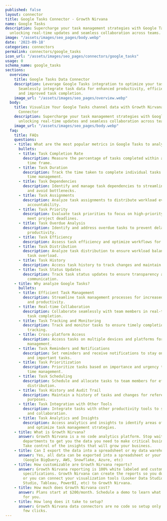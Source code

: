 ```yaml
---
published: false
layout: connector
title: Google Tasks Connector - Growth Nirvana
name: Google Tasks
description: Supercharge your task management strategies with Google Tasks integration,
  unlocking real-time updates and seamless collaboration across teams.
image: "/assets/images/seo_pages/body.webp"
date: '2023-09-18'
categories: connectors
permalink: connectors/google_tasks
icon_url: "/assets/images/seo_pages/connectors/google_tasks"
usage: 0
schema_name: google_tasks
sections:
  overview:
    title: Google Tasks Data Connector
    description: Leverage Google Tasks integration to optimize your task management.
      Seamlessly integrate task data for enhanced productivity, efficient collaboration,
      and improved task completion.
    image_url: "/assets/images/seo_pages/overview.webp"
  body:
    title: Visualize Your Google Tasks channel data with Growth Nirvana's Google Tasks
      Connector
    description: Supercharge your task management strategies with Google Tasks integration,
      unlocking real-time updates and seamless collaboration across teams.
    image_url: "/assets/images/seo_pages/body.webp"
  faq:
    title: FAQs
    questions:
    - title: What are the most popular metrics in Google Tasks to analyze?
      bullets:
      - title: Task Completion Rate
        description: Measure the percentage of tasks completed within a specified
          time frame.
      - title: Task Duration
        description: Track the time taken to complete individual tasks for better
          time management.
      - title: Task Dependencies
        description: Identify and manage task dependencies to streamline workflow
          and avoid bottlenecks.
      - title: Task Assignments
        description: Analyze task assignments to distribute workload evenly and ensure
          accountability.
      - title: Task Priority
        description: Evaluate task priorities to focus on high-priority tasks and
          meet project deadlines.
      - title: Task Overdue Analysis
        description: Identify and address overdue tasks to prevent delays and improve
          productivity.
      - title: Task Efficiency
        description: Assess task efficiency and optimize workflows for increased productivity.
      - title: Task Distribution
        description: Analyze task distribution to ensure workload balance and avoid
          task overload.
      - title: Task History
        description: Access task history to track changes and maintain an audit trail.
      - title: Task Status Updates
        description: Track task status updates to ensure transparency and effective
          communication.
    - title: Why analyze Google Tasks?
      bullets:
      - title: Efficient Task Management
        description: Streamline task management processes for increased efficiency
          and productivity.
      - title: Real-time Collaboration
        description: Collaborate seamlessly with team members in real-time for efficient
          task completion.
      - title: Task Tracking and Monitoring
        description: Track and monitor tasks to ensure timely completion and progress
          tracking.
      - title: Cross-platform Access
        description: Access tasks on multiple devices and platforms for flexible task
          management.
      - title: Task Reminders and Notifications
        description: Set reminders and receive notifications to stay on top of deadlines
          and important tasks.
      - title: Task Prioritization
        description: Prioritize tasks based on importance and urgency to optimize
          time management.
      - title: Task Scheduling
        description: Schedule and allocate tasks to team members for effective workload
          distribution.
      - title: Task History and Audit Trail
        description: Maintain a history of tasks and changes for reference and accountability
          purposes.
      - title: Task Integration with Other Tools
        description: Integrate tasks with other productivity tools to streamline workflows
          and collaboration.
      - title: Task Analytics and Insights
        description: Access analytics and insights to identify areas of improvement
          and optimize task management strategies.
    - title: What is Growth Nirvana?
      answer: Growth Nirvana is a no code analytics platform. Stop waiting for other
        departments to get you the data you need to make critical business decisions.
        Take control of the insights that will grow your business.
    - title: Can I export the data into a spreadsheet or my data warehouse?
      answer: Yes, all data can be exported into a spreadsheet or your data warehouse
        (Google BigQuery, AWS, Snowflake, Azure, etc)
    - title: How customizable are Growth Nirvana reports?
      answer: Growth Nirvana reporting is 100% white labeled and customized to your
        specifications. Growth Nirvana can create the reports so you don’t have to
        or you can connect your visualization tools (Looker Data Studio/Google Data
        Studio, Tableau, PowerBI, etc) to Growth Nirvana.
    - title: How much does Growth Nirvana cost?
      answer: Plans start at $200/month. Schedule a demo to learn what plan is best
        for you.
    - title: How long does it take to setup?
      answer: Growth Nirvana data connectors are no code so setup only requires a
        few clicks.
---
```

